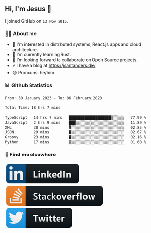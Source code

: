 ## Hi, I'm Jesus 👋

I joined GitHub on `13 Nov 2015`.

<!-- Talking about you -->

### 👨‍💻 About me

- 👦 I'm interested in distributed systems, React.js apps and cloud architecture.
- 🌱 I’m currently learning Rust.
- 👯 I’m looking forward to collaborate on Open Source projects.
- ⚡️ I have a blog at <https://jsantanders.dev>
- 😄 Pronouns: he/him

### 📊 Github Statistics

<!--START_SECTION:waka-->

```text
From: 30 January 2023 - To: 06 February 2023

Total Time: 18 hrs 7 mins

TypeScript   14 hrs 7 mins   ███████████████████▒░░░░░   77.99 %
JavaScript   2 hrs 9 mins    ███░░░░░░░░░░░░░░░░░░░░░░   11.89 %
XML          30 mins         ▓░░░░░░░░░░░░░░░░░░░░░░░░   02.85 %
JSON         29 mins         ▓░░░░░░░░░░░░░░░░░░░░░░░░   02.67 %
Groovy       23 mins         ▓░░░░░░░░░░░░░░░░░░░░░░░░   02.16 %
Python       17 mins         ▒░░░░░░░░░░░░░░░░░░░░░░░░   01.60 %
```

<!--END_SECTION:waka-->

### 📢 Find me elsewhere

<p>
  <a target="_blank" href="https://linkedin.com/in/jsantanders">
    <img src="https://github.com/jsantanders/jsantanders/blob/master/img/linkedin.svg" alt="LinkedIn" style="vertical-align:top; margin:4px">
  </a>
  
  <a target="_blank" href="https://stackoverflow.com/users/7318331/jesus-santander">
    <img src="https://github.com/jsantanders/jsantanders/blob/master/img/stackoverflow.svg" alt="StackOverflow" style="vertical-align:top; margin:4px">
  </a>
  
  <a target="_blank" href="http://twitter.com/jsantanders">
    <img src="https://github.com/jsantanders/jsantanders/blob/master/img/twitter.svg" alt="Twitter" style="vertical-align:top; margin:4px">
  </a>
</p>

